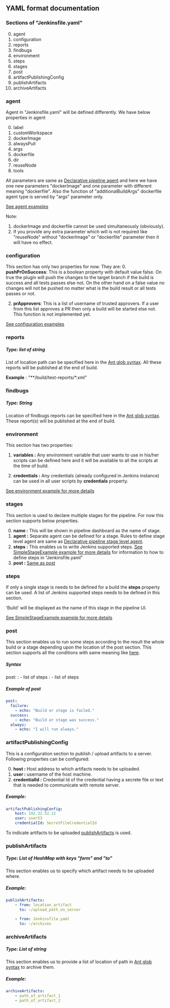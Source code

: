 ## YAML format documentation

### Sections of "Jenkinsfile.yaml"

0. agent
0. configuration
0. reports
0. findbugs
0. environment
0. steps
0. stages
0. post
0. artifactPublishingConfig
0. publishArtifacts
0. archiveArtifacts

### agent
Agent in "Jenkinsfile.yaml" will be defined differently. We have below properties in agent

0. label
0. customWorkspace
0. dockerImage
0. alwaysPull
0. args
0. dockerfile
0. dir
0. reuseNode
0. tools

All parameters are same as 
[Declarative pipeline agent](https://jenkins.io/doc/book/pipeline/syntax/#agent) and here we have
one new parameters "dockerImage" and one parameter with different meaning "dockerfile". Also 
the function of "additionalBuildArgs" dockerfile agent type is served by "args" parameter only.

[See agent examples](AgentExamples.md)

Note:
1. dockerImage and dockerfile cannot be used simultaneously (obviously).
2. If you provide any extra parameter which will is not required like "reuseNode" without
"dockerImage" or "dockerfile" parameter then it will have no effect.

### configuration
This section has only two properties for now. They are:
0. **pushPrOnSuccess**: This is a boolean property with default value false. On true the plugin 
will push the changes to the target branch if the build is success and all tests
passes else not. On the other hand on a false value no changes will not be pushed no matter what
is the build result or all tests passes or not.

2. **prApprovers**: This is a list of username of trusted approvers. If a user from this list approves 
a PR then only a build will be started else not. This function is not implemented yet.

[See configuration examples](ConfigurationExample.md)

### reports
##### Type: list of string

List of location path can be specified here in the [Ant glob syntax](http://ant.apache.org/manual/Types/fileset.html).
All these reports will be published at the end of build.

**Example** : "\*\*/build/test-reports/\*.xml"


### findbugs
##### Type: String

Location of findbugs reports can be specified here in the 
[Ant glob syntax](http://ant.apache.org/manual/Types/fileset.html).
These report(s) will be published at the end of build.

### environment
This section has two properties:
1. **variables :** Any environment variable that user wants to use in his/her scripts can be 
defined here and it will be available to all the scripts at the time of build.

2. **credentials :** Any credentials (already configured in Jenkins instance) can be used in 
all user scripts by **credentials** property.

[See environment example for more details](EnvironmentExample.md)

### stages
This section is used to declare multiple stages for the pipeline. For now this section 
supports below properties.

0. **name :** This will be shown in pipeline dashboard as the name of stage.
0. **agent :** Separate agent can be defined for a stage. Rules to define stage level agent
are same as [Declarative pipeline stage level agent](https://jenkins.io/doc/book/pipeline/syntax/#stage-level-agent-section).
0. **steps :** This enables us to write Jenkins supported steps. [See SimpleStageExample example for more details](SimpleStageExample.md)
for information to how to define steps in "Jenkinsfile.yaml"
0. **post :** [Same as post](#post)

### steps
If only a single stage is needs to be defined for a build the **steps** property can be used.
A list of Jenkins supported steps needs to be defined in this section.

'Build' will be displayed as the name of this stage in the pipeline UI.

[See SimpleStageExample example for more details](SimpleStageExample.md)

### post
This section enables us to run some steps according to the result the whole build or a stage depending
upon the location of the post section. This section supports all the conditions with same meaning 
like [here](https://jenkins.io/doc/book/pipeline/syntax/#post-conditions).

##### Syntax
post:
  <condition1>:
    - list of steps
  <condition1>:
    - list of steps

##### Example of post
```yaml
post:
  failure:
    - echo: "Build or stage is failed."
  success:
    - echo: "Build or stage was success."
  always:
    - echo: "I will run always."
```
### artifactPublishingConfig
This is a configuration section to publish / upload artifacts to a server. Following properties can
be configured:

0. **host :** Host address to which artifacts needs to be uploaded.
0. **user :** username of the host machine.
0. **credentialId :** Credential Id of the credential having a secrete file or text that is needed 
to communicate with remote server.

##### Example:

```yaml
artifactPublishingConfig:
    host: 192.32.52.12
    user: user53
    credentialId: SecretFileCredentialId
```

To indicate artifacts to be uploaded [publishArtifacts](#publishartifacts) is used.

### publishArtifacts
##### Type: List of HashMap with keys "*form*" and "*to*"

This section enables us to specify which artifact needs to be uploaded where.

##### Example:
```yaml
publishArtifacts:
    - from: location_artifact
      to: ~/upload_path_on_server
      
    - from: Jenkinsfile.yaml
      to: ~/archives

```

### archiveArtifacts
##### Type: List of string

This section enables us to provide a list of location of path in
[Ant glob syntax](http://ant.apache.org/manual/Types/fileset.html) to archive them.

##### Example:

```yaml
archiveArtifacts:
    - path_of_artifact_1
    - path_of_artifact_2
```
